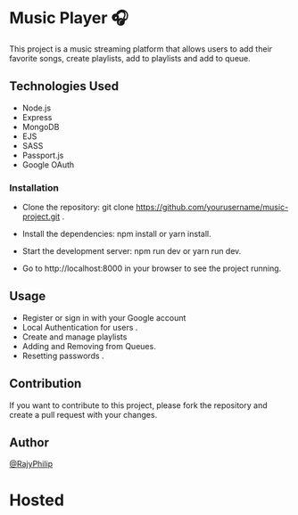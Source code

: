 
# Music Player 🎧

This project is a music streaming platform that allows users to add their favorite songs, create playlists, add to playlists and add to queue.

## Technologies Used

- Node.js
- Express
- MongoDB
- EJS
- SASS
- Passport.js
- Google OAuth

### Installation

- Clone the repository: git clone https://github.com/yourusername/music-project.git .

- Install the dependencies: npm install or yarn install.

- Start the development server: npm run dev or yarn run dev.
- Go to http://localhost:8000 in your browser to see the project running.

## Usage


- Register or sign in with your Google account
- Local Authentication for users .
- Create and manage playlists
- Adding and Removing from Queues.
- Resetting passwords .


## Contribution

If you want to contribute to this project, please fork the repository and create a pull request with your changes.



## Author

 [@RajyPhilip](https://github.com/RajyPhilip)


# Hosted
